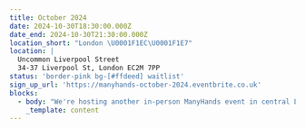 ```yaml
---
title: October 2024
date: 2024-10-30T18:30:00.000Z
date_end: 2024-10-30T21:30:00.000Z
location_short: "London \U0001F1EC\U0001F1E7"
location: |
  Uncommon Liverpool Street
  34-37 Liverpool St, London EC2M 7PP
status: 'border-pink bg-[#ffdeed] waitlist'
sign_up_url: 'https://manyhands-october-2024.eventbrite.co.uk'
blocks:
  - body: "We're hosting another in-person ManyHands event in central London and we'd love to see you there.\U0001F918\n\nOur ManyHands October 2024 edition is brought to you by Digital Product People!\n\nWith our randomiser spinning up a unique product challenge on the night and speakers on board to spark inspiration, you're guaranteed a fun & creative evening! \U0001F64C\n\nGet ready to connect, learn, and collaborate with like-minded digital product enthusiasts. Network with likeminded pros, explore fun product challenges, and join our community of experts.\n\nWe'll provide great talks, hot pizza and cold drinks. What more would you like?!\n\nSee you there!\n"
    _template: content
---
```


